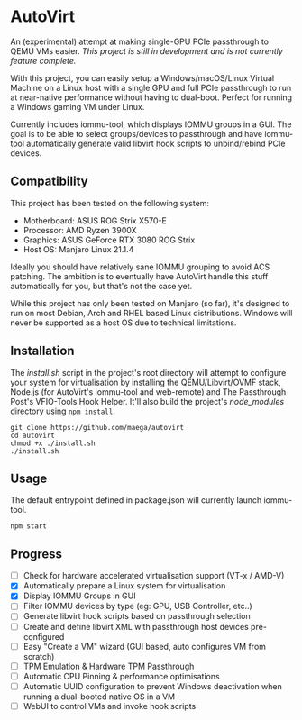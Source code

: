 # AutoVirt
An (experimental) attempt at making single-GPU PCIe passthrough to QEMU VMs easier.
_This project is still in development and is not currently feature complete._

With this project, you can easily setup a Windows/macOS/Linux Virtual Machine on a Linux host with a single GPU and full PCIe passthrough to run at near-native performance without having to dual-boot. Perfect for running a Windows gaming VM under Linux.

Currently includes iommu-tool, which displays IOMMU groups in a GUI. The goal is to be able to select groups/devices to passthrough and have iommu-tool automatically generate valid libvirt hook scripts to unbind/rebind PCIe devices.

## Compatibility
This project has been tested on the following system:
* Motherboard: ASUS ROG Strix X570-E
* Processor: AMD Ryzen 3900X
* Graphics: ASUS GeForce RTX 3080 ROG Strix
* Host OS: Manjaro Linux 21.1.4

Ideally you should have relatively sane IOMMU grouping to avoid ACS patching. The ambition is to eventually have AutoVirt handle this stuff automatically for you, but that's not the case yet.

While this project has only been tested on Manjaro (so far), it's designed to run on most Debian, Arch and RHEL based Linux distributions. Windows will never be supported as a host OS due to technical limitations.

## Installation
The _install.sh_ script in the project's root directory will attempt to configure your system for virtualisation by installing the QEMU/Libvirt/OVMF stack, Node.js (for AutoVirt's iommu-tool and web-remote) and The Passthrough Post's VFIO-Tools Hook Helper. It'll also build the project's _node_modules_ directory using `npm install`.
```
git clone https://github.com/maega/autovirt
cd autovirt
chmod +x ./install.sh
./install.sh
```

## Usage
The default entrypoint defined in package.json will currently launch iommu-tool.
```
npm start
```

## Progress
- [ ] Check for hardware accelerated virtualisation support (VT-x / AMD-V)
- [x] Automatically prepare a Linux system for virtualisation
- [x] Display IOMMU Groups in GUI
- [ ] Filter IOMMU devices by type (eg: GPU, USB Controller, etc..)
- [ ] Generate libvirt hook scripts based on passthrough selection
- [ ] Create and define libvirt XML with passthrough host devices pre-configured
- [ ] Easy "Create a VM" wizard (GUI based, auto configures VM from scratch)
- [ ] TPM Emulation & Hardware TPM Passthrough
- [ ] Automatic CPU Pinning & performance optimisations
- [ ] Automatic UUID configuration to prevent Windows deactivation when running a dual-booted native OS in a VM
- [ ] WebUI to control VMs and invoke hook scripts
